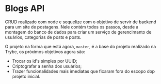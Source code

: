 # Blogs API

CRUD realizado com node e sequelize com o objetivo de servir de backend para um site de postagens. Nele contém todos os passos, desde a montagem do banco de dados para criar um serviço de gerencimanto de usuários, categorias de posts e posts.

O projeto na forma que está agora, `master`, é a base do projeto realizado na Trybe, os próximos objetivos agora são:

- Trocar os id's simples por UUID;
- Criptografar a senha dos usuários;
- Trazer funcionalidades mais imediatas que ficaram fora do escopo dop projeto inicial.
